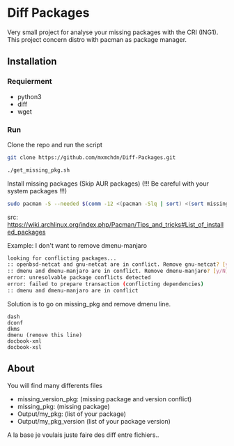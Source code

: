 # Diff Packages

Very small project for analyse your missing packages with the CRI (ING1).
This project concern distro with pacman as package manager.

## Installation

### Requierment

* python3
* diff
* wget

### Run

Clone the repo and run the script
```bash
git clone https://github.com/mxmchdn/Diff-Packages.git

./get_missing_pkg.sh
```

Install missing packages (Skip AUR packages) (!!! Be careful with your system packages !!!)
```bash
sudo pacman -S --needed $(comm -12 <(pacman -Slq | sort) <(sort missing_pkg))
```
src: https://wiki.archlinux.org/index.php/Pacman/Tips_and_tricks#List_of_installed_packages

Example: I don't want to remove dmenu-manjaro
```bash
looking for conflicting packages...
:: openbsd-netcat and gnu-netcat are in conflict. Remove gnu-netcat? [y/N] y
:: dmenu and dmenu-manjaro are in conflict. Remove dmenu-manjaro? [y/N] N
error: unresolvable package conflicts detected
error: failed to prepare transaction (conflicting dependencies)
:: dmenu and dmenu-manjaro are in conflict
```
Solution is to go on missing_pkg and remove dmenu line.
```vim
dash
dconf
dkms
dmenu (remove this line)
docbook-xml
docbook-xsl
```

## About

You will find many differents files

* missing_version_pkg: (missing package and version conflict)
* missing_pkg: (missing package)
* Output/my_pkg: (list of your package)
* Output/my_pkg_version (list of your package version)

A la base je voulais juste faire des diff entre fichiers..

